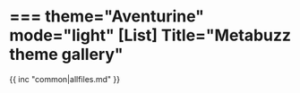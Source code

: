 ===
theme="Aventurine"
mode="light"
[List]
Title="Metabuzz theme gallery"
===

{{ inc "common|allfiles.md" }}

